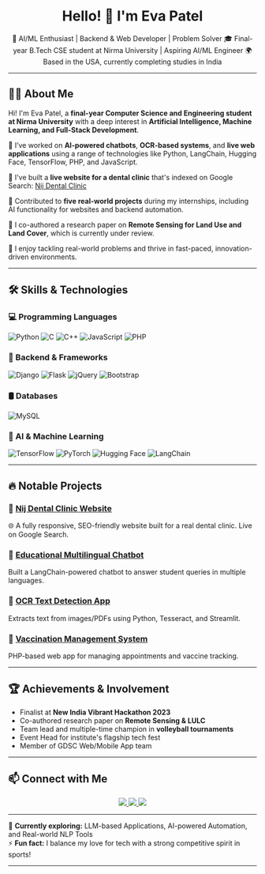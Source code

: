 <h1 align="center">Hello! 👋 I'm Eva Patel</h1>

<p align="center">
  🚀 AI/ML Enthusiast | Backend & Web Developer | Problem Solver  
  🎓 Final-year B.Tech CSE student at Nirma University | Aspiring AI/ML Engineer  
  🌍 Based in the USA, currently completing studies in India  
</p>

---

## 👩‍💻 About Me  

Hi! I'm Eva Patel, a **final-year Computer Science and Engineering student at Nirma University** with a deep interest in **Artificial Intelligence, Machine Learning, and Full-Stack Development**.

🔹 I’ve worked on **AI-powered chatbots**, **OCR-based systems**, and **live web applications** using a range of technologies like Python, LangChain, Hugging Face, TensorFlow, PHP, and JavaScript.

🔹 I've built a **live website for a dental clinic** that's indexed on Google Search: [Nij Dental Clinic](https://evapatel1654.github.io/Nij-Dental-Clinic/)

🔹 Contributed to **five real-world projects** during my internships, including AI functionality for websites and backend automation.

🔹 I co-authored a research paper on **Remote Sensing for Land Use and Land Cover**, which is currently under review.

🔹 I enjoy tackling real-world problems and thrive in fast-paced, innovation-driven environments.

---

## 🛠 Skills & Technologies  

### 💻 Programming Languages  
![Python](https://img.shields.io/badge/Python-3776AB?style=for-the-badge&logo=python)
![C](https://img.shields.io/badge/C-A8B9CC?style=for-the-badge&logo=c)
![C++](https://img.shields.io/badge/C++-00599C?style=for-the-badge&logo=cplusplus)
![JavaScript](https://img.shields.io/badge/JavaScript-F7DF1E?style=for-the-badge&logo=javascript)
![PHP](https://img.shields.io/badge/PHP-777BB4?style=for-the-badge&logo=php)

### 📡 Backend & Frameworks  
![Django](https://img.shields.io/badge/Django-092E20?style=for-the-badge&logo=django)
![Flask](https://img.shields.io/badge/Flask-000000?style=for-the-badge&logo=flask)
![jQuery](https://img.shields.io/badge/jQuery-0769AD?style=for-the-badge&logo=jquery)
![Bootstrap](https://img.shields.io/badge/Bootstrap-563D7C?style=for-the-badge&logo=bootstrap)

### 🛢️ Databases  
![MySQL](https://img.shields.io/badge/MySQL-4479A1?style=for-the-badge&logo=mysql)

### 🤖 AI & Machine Learning  
![TensorFlow](https://img.shields.io/badge/TensorFlow-FF6F00?style=for-the-badge&logo=tensorflow)
![PyTorch](https://img.shields.io/badge/PyTorch-EE4C2C?style=for-the-badge&logo=pytorch)
![Hugging Face](https://img.shields.io/badge/HuggingFace-F6D71D?style=for-the-badge&logo=huggingface)
![LangChain](https://img.shields.io/badge/LangChain-005F8D?style=for-the-badge)

---

## 🔥 Notable Projects  

### 🦷 [Nij Dental Clinic Website](https://evapatel1654.github.io/Nij-Dental-Clinic/)  
🌐 A fully responsive, SEO-friendly website built for a real dental clinic. Live on Google Search.

### 🤖 [Educational Multilingual Chatbot](https://github.com/evapatel1654/Educationl_Chatbot)  
Built a LangChain-powered chatbot to answer student queries in multiple languages.

### 📄 [OCR Text Detection App](https://github.com/evapatel1654/OCR-Text-Detection-App)  
Extracts text from images/PDFs using Python, Tesseract, and Streamlit.

### 💉 [Vaccination Management System](https://github.com/evapatel1654/Vaccine-Management-System-Using-PHP)  
PHP-based web app for managing appointments and vaccine tracking.

---

## 🏆 Achievements & Involvement  

- Finalist at **New India Vibrant Hackathon 2023**  
- Co-authored research paper on **Remote Sensing & LULC**  
- Team lead and multiple-time champion in **volleyball tournaments**  
- Event Head for institute's flagship tech fest  
- Member of GDSC Web/Mobile App team

---

## 📫 Connect with Me  

<p align="center">
  <a href="https://www.linkedin.com/in/eva-patel-1533b4260/">
    <img src="https://img.shields.io/badge/LinkedIn-0A66C2?style=for-the-badge&logo=linkedin&logoColor=white" />
  </a>
  <a href="https://github.com/evapatel1654">
    <img src="https://img.shields.io/badge/GitHub-181717?style=for-the-badge&logo=github&logoColor=white" />
  </a>
  <a href="mailto:evachiragpatel@gmail.com">
    <img src="https://img.shields.io/badge/Email-D14836?style=for-the-badge&logo=gmail&logoColor=white" />
  </a>
</p>

---

🌱 **Currently exploring:** LLM-based Applications, AI-powered Automation, and Real-world NLP Tools  
⚡ **Fun fact:** I balance my love for tech with a strong competitive spirit in sports!

---

